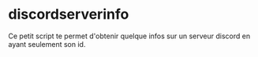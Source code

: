 # discordserverinfo
Ce petit script te permet d'obtenir quelque infos sur un serveur discord en ayant seulement son id.
